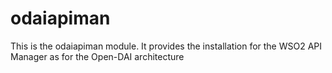 # odaiapiman #

This is the odaiapiman module. It provides the installation for the WSO2 API Manager as for the Open-DAI architecture
